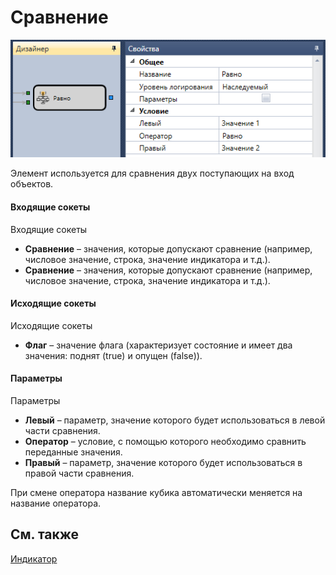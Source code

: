 # Сравнение

![Designer Comparison 00](../images/Designer_Comparison_00.png)

Элемент используется для сравнения двух поступающих на вход объектов.

#### Входящие сокеты

Входящие сокеты

- **Сравнение** – значения, которые допускают сравнение (например, числовое значение, строка, значение индикатора и т.д.).
- **Сравнение** – значения, которые допускают сравнение (например, числовое значение, строка, значение индикатора и т.д.).

#### Исходящие сокеты

Исходящие сокеты

- **Флаг** – значение флага (характеризует состояние и имеет два значения: поднят (true) и опущен (false)).

#### Параметры

Параметры

- **Левый** – параметр, значение которого будет использоваться в левой части сравнения.
- **Оператор** – условие, с помощью которого необходимо сравнить переданные значения.
- **Правый** – параметр, значение которого будет использоваться в правой части сравнения.

При смене оператора название кубика автоматически меняется на название оператора.

## См. также

[Индикатор](Designer_Indicator.md)
